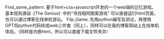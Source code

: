 Find_same_pattern:
  基于html+css+javascript开发的一个web端的记忆游戏。基本规则源自《The Genius》中的“寻找相同图案游戏”
  可以直接运行html页面，也可以通过博客在线单机游玩。
Filp_Game:
  先用python编写及测试，再使用GPT将python代码转成web三件套（同上），同样可以在我的博客网站上在线单机体验。（同样是内嵌html，所以可以直接下载文件夹并）
